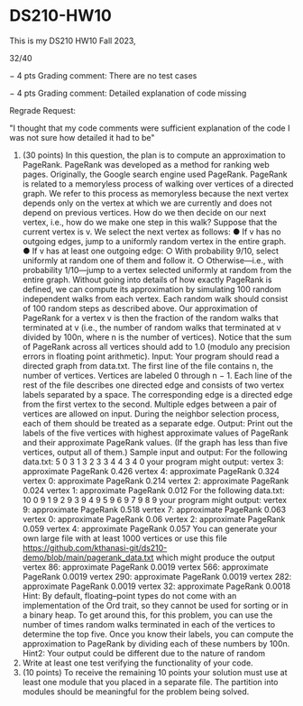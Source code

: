 # DS210-HW10

This is my DS210 HW10 Fall 2023, 

32/40

− 4 pts
Grading comment:
There are no test cases

− 4 pts
Grading comment:
Detailed explanation of code missing

Regrade Request:

"I thought that my code comments were sufficient explanation of the code I was not sure how detailed it had to be"

1. (30 points) In this question, the plan is to compute an approximation to PageRank.
PageRank was developed as a method for ranking web pages. Originally, the Google
search engine used PageRank.
PageRank is related to a memoryless process of walking over vertices of a directed
graph. We refer to this process as memoryless because the next vertex depends only on
the vertex at which we are currently and does not depend on previous vertices. How do
we then decide on our next vertex, i.e., how do we make one step in this walk? Suppose
that the current vertex is v. We select the next vertex as follows:
● If v has no outgoing edges, jump to a uniformly random vertex in the entire
graph.
● If v has at least one outgoing edge:
○ With probability 9/10, select uniformly at random one of them and follow
it.
○ Otherwise—i.e., with probability 1/10—jump to a vertex selected uniformly
at random from the entire graph.
Without going into details of how exactly PageRank is defined, we can compute its
approximation by simulating 100 random independent walks from each vertex. Each
random walk should consist of 100 random steps as described above. Our
approximation of PageRank for a vertex v is then the fraction of the random walks that
terminated at v (i.e., the number of random walks that terminated at v divided by 100n,
where n is the number of vertices). Notice that the sum of PageRank across all vertices
should add to 1.0 (modulo any precision errors in floating point arithmetic).
Input: Your program should read a directed graph from data.txt. The first line of the file
contains n, the number of vertices. Vertices are labeled 0 through n − 1. Each line of the
rest of the file describes one directed edge and consists of two vertex labels separated
by a space. The corresponding edge is a directed edge from the first vertex to the
second. Multiple edges between a pair of vertices are allowed on input. During the
neighbor selection process, each of them should be treated as a separate edge.
Output: Print out the labels of the five vertices with highest approximate values of
PageRank and their approximate PageRank values. (If the graph has less than five
vertices, output all of them.)
Sample input and output:
For the following data.txt:
5
0 3
1 3
2 3
3 4
4 3
4 0
your program might output:
vertex 3: approximate PageRank 0.426
vertex 4: approximate PageRank 0.324
vertex 0: approximate PageRank 0.214
vertex 2: approximate PageRank 0.024
vertex 1: approximate PageRank 0.012
For the following data.txt:
10
0 9
1 9
2 9
3 9
4 9
5 9
6 9
7 9
8 9
your program might output:
vertex 9: approximate PageRank 0.518
vertex 7: approximate PageRank 0.063
vertex 0: approximate PageRank 0.06
vertex 2: approximate PageRank 0.059
vertex 4: approximate PageRank 0.057
You can generate your own large file with at least 1000 vertices or use this file
https://github.com/kthanasi-git/ds210-demo/blob/main/pagerank_data.txt
which might produce the output
vertex 86: approximate PageRank 0.0019
vertex 566: approximate PageRank 0.0019
vertex 290: approximate PageRank 0.0019
vertex 282: approximate PageRank 0.0019
vertex 32: approximate PageRank 0.0018
Hint: By default, floating–point types do not come with an implementation of the Ord trait,
so they cannot be used for sorting or in a binary heap. To get around this, for this
problem, you can use the number of times random walks terminated in each of the
vertices to determine the top five. Once you know their labels, you can compute the
approximation to PageRank by dividing each of these numbers by 100n.
Hint2: Your output could be different due to the nature of random
2. Write at least one test verifying the functionality of your code.
3. (10 points) To receive the remaining 10 points your solution must use at least one
module that you placed in a separate file. The partition into modules should be
meaningful for the problem being solved.
